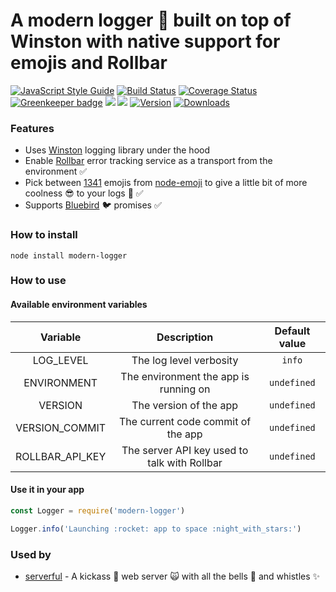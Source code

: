 # A modern logger :page_with_curl: built on top of Winston with native support for emojis and Rollbar

[![JavaScript Style Guide](https://img.shields.io/badge/code%20style-standard-brightgreen.svg)](http://standardjs.com/)
[![Build Status](https://travis-ci.org/hfreire/modern-logger.svg?branch=master)](https://travis-ci.org/hfreire/modern-logger)
[![Coverage Status](https://coveralls.io/repos/github/hfreire/modern-logger/badge.svg?branch=master)](https://coveralls.io/github/hfreire/modern-logger?branch=master)
[![Greenkeeper badge](https://badges.greenkeeper.io/hfreire/modern-logger.svg)](https://greenkeeper.io/)
[![](https://img.shields.io/github/release/hfreire/modern-logger.svg)](https://github.com/hfreire/modern-logger/releases)
[![](https://img.shields.io/badge/license-MIT-blue.svg)](LICENSE)
[![Version](https://img.shields.io/npm/v/modern-logger.svg)](https://www.npmjs.com/package/modern-logger)
[![Downloads](https://img.shields.io/npm/dt/modern-logger.svg)](https://www.npmjs.com/package/modern-logger) 

### Features
* Uses [Winston](https://github.com/winstonjs/winston) logging library under the hood
* Enable [Rollbar](https://rollbar.com) error tracking service as a transport from the environment :white_check_mark: 
* Pick between [1341](https://raw.githubusercontent.com/omnidan/node-emoji/master/lib/emoji.json) emojis from [node-emoji](https://github.com/omnidan/node-emoji/) to give a little bit of more coolness :sunglasses: to your logs :page_with_curl: :white_check_mark:
* Supports [Bluebird](https://github.com/petkaantonov/bluebird) :bird: promises :white_check_mark:

### How to install
```
node install modern-logger
```

### How to use

#### Available environment variables
Variable | Description | Default value
:---:|:---:|:---:
LOG_LEVEL | The log level verbosity | `info`
ENVIRONMENT | The environment the app is running on | `undefined`
VERSION | The version of the app | `undefined`
VERSION_COMMIT | The current code commit of the app | `undefined`
ROLLBAR_API_KEY | The server API key used to talk with Rollbar | `undefined`

#### Use it in your app
```javascript
const Logger = require('modern-logger')

Logger.info('Launching :rocket: app to space :night_with_stars:')
```

### Used by
* [serverful](https://github.com/hfreire/serverful) - A kickass :muscle: web server :scream_cat: with all the bells :bell: and whistles :sparkles:
